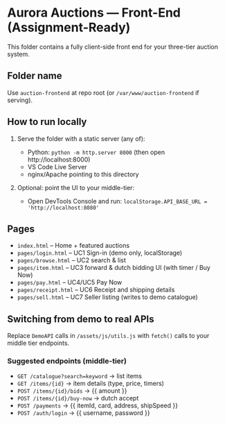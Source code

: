 # Aurora Auctions — Front-End (Assignment-Ready)

This folder contains a fully client-side front end for your three-tier auction system.

## Folder name
Use `auction-frontend` at repo root (or `/var/www/auction-frontend` if serving).

## How to run locally
1. Serve the folder with a static server (any of):
   - Python: `python -m http.server 8000` (then open http://localhost:8000)
   - VS Code Live Server
   - nginx/Apache pointing to this directory

2. Optional: point the UI to your middle-tier:
   - Open DevTools Console and run:
     `localStorage.API_BASE_URL = 'http://localhost:8080'`

## Pages
- `index.html` – Home + featured auctions
- `pages/login.html` – UC1 Sign-in (demo only, localStorage)
- `pages/browse.html` – UC2 search & list
- `pages/item.html` – UC3 forward & dutch bidding UI (with timer / Buy Now)
- `pages/pay.html` – UC4/UC5 Pay Now
- `pages/receipt.html` – UC6 Receipt and shipping details
- `pages/sell.html` – UC7 Seller listing (writes to demo catalogue)

## Switching from demo to real APIs
Replace `DemoAPI` calls in `/assets/js/utils.js` with `fetch()` calls to your middle tier endpoints.

### Suggested endpoints (middle-tier)
- `GET /catalogue?search=keyword` → list items
- `GET /items/{id}` → item details (type, price, timers)
- `POST /items/{id}/bids` → {{ amount }}
- `POST /items/{id}/buy-now` → dutch accept
- `POST /payments` → {{ itemId, card, address, shipSpeed }}
- `POST /auth/login` → {{ username, password }}